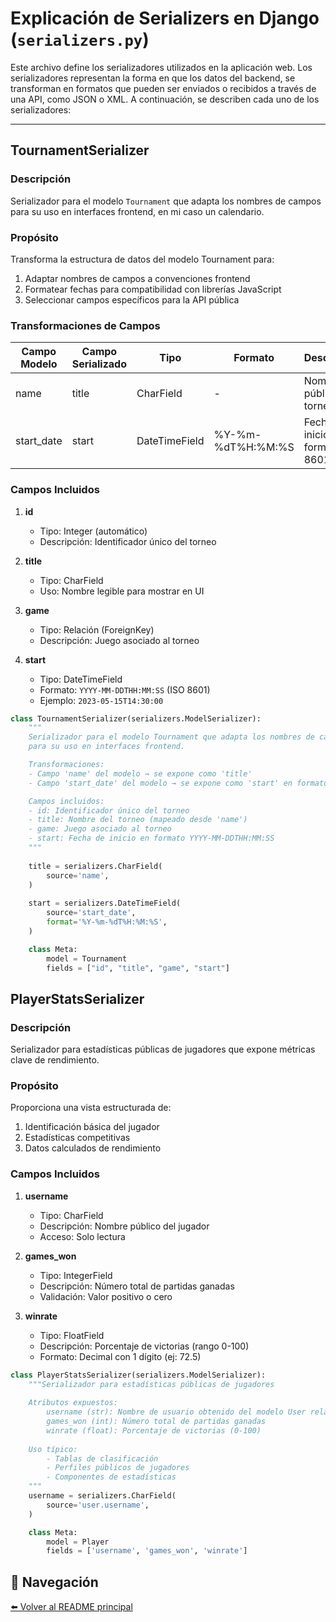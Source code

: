 # Explicación de Serializers en Django (`serializers.py`)

Este archivo define los serializadores utilizados en la aplicación web. Los serializadores representan la forma en que los datos del backend, se transforman en formatos que pueden ser enviados o recibidos a través de una API, como JSON o XML. A continuación, se describen cada uno de los serializadores:

---

## TournamentSerializer

### Descripción
Serializador para el modelo `Tournament` que adapta los nombres de campos para su uso en interfaces frontend, en mi caso un calendario.

### Propósito
Transforma la estructura de datos del modelo Tournament para:
1. Adaptar nombres de campos a convenciones frontend
2. Formatear fechas para compatibilidad con librerías JavaScript
3. Seleccionar campos específicos para la API pública

### Transformaciones de Campos

| Campo Modelo | Campo Serializado | Tipo | Formato | Descripción |
|-------------|------------------|------|---------|-------------|
| name | title | CharField | - | Nombre público del torneo |
| start_date | start | DateTimeField | %Y-%m-%dT%H:%M:%S | Fecha de inicio en formato ISO 8601 |

### Campos Incluidos

1. **id**  
   - Tipo: Integer (automático)  
   - Descripción: Identificador único del torneo

2. **title**  
   - Tipo: CharField  
   - Uso: Nombre legible para mostrar en UI

3. **game**  
   - Tipo: Relación (ForeignKey)  
   - Descripción: Juego asociado al torneo

4. **start**  
   - Tipo: DateTimeField  
   - Formato: `YYYY-MM-DDTHH:MM:SS` (ISO 8601)  
   - Ejemplo: `2023-05-15T14:30:00`

```python
class TournamentSerializer(serializers.ModelSerializer):
    """
    Serializador para el modelo Tournament que adapta los nombres de campos
    para su uso en interfaces frontend.

    Transformaciones:
    - Campo 'name' del modelo → se expone como 'title'
    - Campo 'start_date' del modelo → se expone como 'start' en formato ISO 8601

    Campos incluidos:
    - id: Identificador único del torneo
    - title: Nombre del torneo (mapeado desde 'name')
    - game: Juego asociado al torneo
    - start: Fecha de inicio en formato YYYY-MM-DDTHH:MM:SS
    """
    
    title = serializers.CharField(
        source='name',
    )
    
    start = serializers.DateTimeField(
        source='start_date',
        format='%Y-%m-%dT%H:%M:%S',
    )

    class Meta:
        model = Tournament
        fields = ["id", "title", "game", "start"]
```

## PlayerStatsSerializer

### Descripción
Serializador para estadísticas públicas de jugadores que expone métricas clave de rendimiento.

### Propósito
Proporciona una vista estructurada de:
1. Identificación básica del jugador
2. Estadísticas competitivas
3. Datos calculados de rendimiento

### Campos Incluidos

1. **username**  
   - Tipo: CharField  
   - Descripción: Nombre público del jugador  
   - Acceso: Solo lectura  

2. **games_won**  
   - Tipo: IntegerField  
   - Descripción: Número total de partidas ganadas  
   - Validación: Valor positivo o cero  

3. **winrate**  
   - Tipo: FloatField  
   - Descripción: Porcentaje de victorias (rango 0-100)  
   - Formato: Decimal con 1 dígito (ej: 72.5)  

```python
class PlayerStatsSerializer(serializers.ModelSerializer):
    """Serializador para estadísticas públicas de jugadores
    
    Atributos expuestos:
        username (str): Nombre de usuario obtenido del modelo User relacionado
        games_won (int): Número total de partidas ganadas
        winrate (float): Porcentaje de victorias (0-100)
    
    Uso típico:
        - Tablas de clasificación
        - Perfiles públicos de jugadores
        - Componentes de estadísticas
    """
    username = serializers.CharField(
        source='user.username',
    )

    class Meta:
        model = Player
        fields = ['username', 'games_won', 'winrate']
```

## 🔄 Navegación
[⬅️ Volver al README principal](../README.md)
